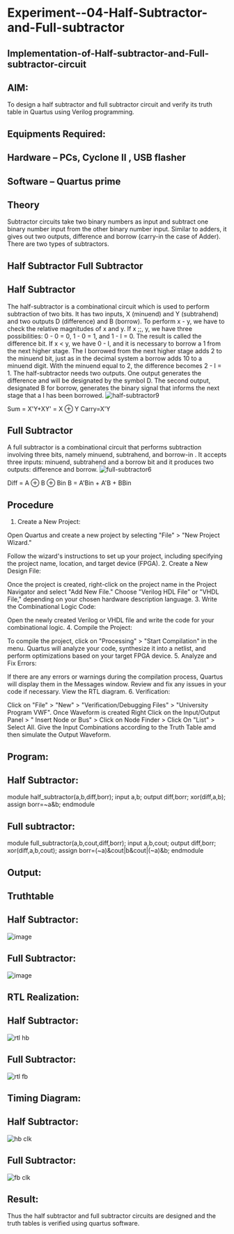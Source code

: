 # Experiment--04-Half-Subtractor-and-Full-subtractor
## Implementation-of-Half-subtractor-and-Full-subtractor-circuit
## AIM:
To design a half subtractor and full subtractor circuit and verify its truth table in Quartus using Verilog programming.

## Equipments Required:
## Hardware – PCs, Cyclone II , USB flasher
## Software – Quartus prime
## Theory
Subtractor circuits take two binary numbers as input and subtract one binary number input from the other binary number input. Similar to adders, it gives out two outputs, difference and borrow (carry-in the case of Adder). There are two types of subtractors.

## Half Subtractor Full Subtractor
## Half Subtractor
The half-subtractor is a combinational circuit which is used to perform subtraction of two bits. It has two inputs, X (minuend) and Y (subtrahend) and two outputs D (difference) and B (borrow). To perform x - y, we have to check the relative magnitudes of x and y. If x ;;, y, we have three possibilities: 0 - 0 = 0, 1 - 0 = 1, and 1 - I = 0. The result is called the difference bit. If x < y, we have 0 - I, and it is necessary to borrow a 1 from the next higher stage. The I borrowed from the next higher stage adds 2 to the minuend bit, just as in the decimal system a borrow adds 10 to a minuend digit. With the minuend equal to 2, the difference becomes 2 - I = 1. The half-subtractor needs two outputs. One output generates the difference and will be designated by the symbol D. The second output, designated B for borrow, generates the binary signal that informs the next stage that a I has been borrowed.
![half-subtractor9](https://user-images.githubusercontent.com/36288975/166112538-58c3bc7c-ee5d-4e6a-ac8d-8e8328efe27a.png)


Sum = X'Y+XY' = X ⊕ Y
Carry=X'Y

## Full Subtractor
A full subtractor is a combinational circuit that performs subtraction involving three bits, namely minuend, subtrahend, and borrow-in . It accepts three inputs: minuend, subtrahend and a borrow bit and it produces two outputs: difference and borrow. 
![full-subtractor6](https://user-images.githubusercontent.com/36288975/166112541-24c68359-3de8-4674-ae22-8272ffc385ed.png)


Diff = A ⊕ B ⊕ Bin B = A'Bin + A'B + BBin

## Procedure
1.	Create a New Project:

Open Quartus and create a new project by selecting "File" > "New Project Wizard."

Follow the wizard's instructions to set up your project, including specifying the project name, location, and target device (FPGA).
2.	Create a New Design File:

Once the project is created, right-click on the project name in the Project Navigator and select "Add New File." Choose "Verilog HDL File" or "VHDL File," depending on your chosen hardware description language.
3.	Write the Combinational Logic Code:

Open the newly created Verilog or VHDL file and write the code for your combinational logic.
4.	Compile the Project:

To compile the project, click on "Processing" > "Start Compilation" in the menu. Quartus will analyze your code, synthesize it into a netlist, and perform optimizations based on your target FPGA device.
5.	Analyze and Fix Errors:
 
If there are any errors or warnings during the compilation process, Quartus will display them in the Messages window. Review and fix any issues in your code if necessary. View the RTL diagram.
6.	Verification:

Click on "File" > "New" > "Verification/Debugging Files" > "University Program VWF". Once Waveform is created Right Click on the Input/Output Panel > " Insert Node or Bus" > Click on Node Finder > Click On "List" > Select All. Give the Input Combinations according to the Truth Table amd then simulate the Output Waveform.

## Program:
## Half Subtractor:
module half_subtractor(a,b,diff,borr);
input a,b;
output diff,borr;
xor(diff,a,b);
assign borr=~a&b;
endmodule

## Full subtractor:
module full_subtractor(a,b,cout,diff,borr);
input a,b,cout;
output diff,borr;
xor(diff,a,b,cout);
assign borr=(~a)&cout|b&cout|(~a)&b;
endmodule

## Output:
## Truthtable
## Half Subtractor:
![image](https://github.com/23000285/Experiment--03-Half-Subtractor-and-Full-subtractor/assets/138970859/3205999e-33f4-4cbc-bb4d-529d79e213ea)

## Full Subtractor:
![image](https://github.com/23000285/Experiment--03-Half-Subtractor-and-Full-subtractor/assets/138970859/8008754a-aa0e-4aa9-aa85-ad02b50a0a8b)

## RTL Realization:
## Half Subtractor:
![rtl hb](https://github.com/23000285/Experiment--03-Half-Subtractor-and-Full-subtractor/assets/138970859/261da097-9998-48ba-a463-7f8295a6cf11)

## Full Subtractor:
![rtl fb](https://github.com/23000285/Experiment--03-Half-Subtractor-and-Full-subtractor/assets/138970859/f911fe42-c8a7-4364-8bec-044933de8d55)

## Timing Diagram:
## Half Subtractor:
![hb clk](https://github.com/23000285/Experiment--03-Half-Subtractor-and-Full-subtractor/assets/138970859/366f2f3a-b8c4-4f62-a7c6-b166cf7d30df)

## Full Subtractor:
![fb clk](https://github.com/23000285/Experiment--03-Half-Subtractor-and-Full-subtractor/assets/138970859/94ef4c77-5ff1-40e6-867f-d45813dc237a)


## Result:
Thus the half subtractor and full subtractor circuits are designed and the truth tables is verified using quartus software.
